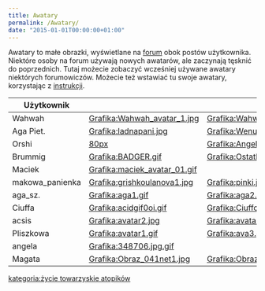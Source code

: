 ```yaml
---
title: Awatary
permalink: /Awatary/
date: "2015-01-01T00:00:00+01:00"
---
```


Awatary to małe obrazki, wyświetlane na [forum](/atopedia/forum_dyskusyjne "wikilink") obok postów użytkownika. Niektóre osoby na forum używają nowych awatarów, ale zaczynają tęsknić do poprzednich. Tutaj możecie zobaczyć wcześniej używane awatary niektórych forumowiczów. Możecie też wstawiać tu swoje awatary, korzystając z [instrukcji](/atopedia/jak_wstawić_obrazek "wikilink").

| Użytkownik       |                                                                            |                                                                                |                                                                               |                                                                          |
|------------------|----------------------------------------------------------------------------|--------------------------------------------------------------------------------|-------------------------------------------------------------------------------|--------------------------------------------------------------------------|
| Wahwah           | [Grafika:Wahwah_avatar_1.jpg](/Grafika:Wahwah_avatar_1.jpg "wikilink")   | [Grafika:Wahwah_avatar_2.jpg](/Grafika:Wahwah_avatar_2.jpg "wikilink")       | [Grafika:Wahwah_avatar_3.jpg](/Grafika:Wahwah_avatar_3.jpg "wikilink")      | [Grafika:Wahwah_avatar_4.gif](/Grafika:Wahwah_avatar_4.gif "wikilink") |
| Aga Piet.        | [Grafika:ladnapani.jpg](/Grafika:ladnapani.jpg "wikilink")                 | [Grafika:Wenus.jpg](/Grafika:Wenus.jpg "wikilink")                             | [Grafika:Deszczowa_piosenka.gif](/Grafika:Deszczowa_piosenka.gif "wikilink") |                                                                          |
| Orshi            | [80px](/Grafika:mask_of_pain.jpg "wikilink")                               | [Grafika:Angel.gif](/Grafika:Angel.gif "wikilink")                             | [Grafika:art8.jpg](/Grafika:art8.jpg "wikilink")                              | [Grafika:this_picture.gif](/Grafika:this_picture.gif "wikilink")        |
| Brummig          | [Grafika:BADGER.gif](/Grafika:BADGER.gif "wikilink")                       | [Grafika:Ostatki200aa1.jpg](/Grafika:Ostatki200aa1.jpg "wikilink")             |                                                                               |
| Maciek           | [Grafika:maciek_avatar_01.gif](/Grafika:maciek_avatar_01.gif "wikilink") |                                                                                |                                                                               |
| makowa_panienka | [Grafika:grishkoulanova1.jpg](/Grafika:grishkoulanova1.jpg "wikilink")     | [Grafika:pinki.jpg](/Grafika:pinki.jpg "wikilink")                             | [Grafika:awatarmakowy.jpg](/Grafika:awatarmakowy.jpg "wikilink")              |
| aga_sz.         | [Grafika:aga1.gif](/Grafika:aga1.gif "wikilink")                           | [Grafika:aga2.gif](/Grafika:aga2.gif "wikilink")                               | [Grafika:supercow.gif](/Grafika:supercow.gif "wikilink")                      | [Grafika:village.gif](/Grafika:village.gif "wikilink")                   |
| Ciuffa           | [Grafika:acidgif0oi.gif](/Grafika:acidgif0oi.gif "wikilink")               | [Grafika:Ciuffcia_avatar_03.gif](/Grafika:Ciuffcia_avatar_03.gif "wikilink") |
| acsis            | [Grafika:avatar2.jpg](/Grafika:avatar2.jpg "wikilink")                     | [Grafika:avatar.jpg](/Grafika:avatar.jpg "wikilink")                           | [Grafika:avat.jpg](/Grafika:avat.jpg "wikilink")                              | [Grafika:bluszcz.jpg](/Grafika:bluszcz.jpg "wikilink")                   |
| Pliszkowa        | [Grafika:avatar1.gif](/Grafika:avatar1.gif "wikilink")                     | [Grafika:ava3.gif](/Grafika:ava3.gif "wikilink")                               |
| angela           | [Grafika:348706.jpg.gif](/Grafika:348706.jpg.gif "wikilink")               |                                                                                |
| Magata           | [Grafika:Obraz_041net1.jpg](/Grafika:Obraz_041net1.jpg "wikilink")        | [Grafika:Obraz_058net.jpg](/Grafika:Obraz_058net.jpg "wikilink")              | [Grafika:Obraz_257a.jpg](/Grafika:Obraz_257a.jpg "wikilink")                 | [Grafika:Obraz_297a.jpg](/Grafika:Obraz_297a.jpg "wikilink")            |

[kategoria:życie towarzyskie atopików](/atopedia/kategoria:życie_towarzyskie_atopików "wikilink")